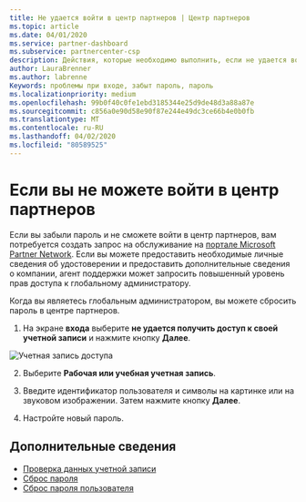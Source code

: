 ```yaml
---
title: Не удается войти в центр партнеров | Центр партнеров
ms.topic: article
ms.date: 04/01/2020
ms.service: partner-dashboard
ms.subservice: partnercenter-csp
description: Действия, которые необходимо выполнить, если не удается войти в центр партнеров.
author: LauraBrenner
ms.author: labrenne
Keywords: проблемы при входе, забыт пароль, пароль
ms.localizationpriority: medium
ms.openlocfilehash: 99b0f40c0fe1ebd3185344e25d9de48d3a88a87e
ms.sourcegitcommit: c856a0e90d58e90f87e244e49dc3ce66b4e0b0fb
ms.translationtype: MT
ms.contentlocale: ru-RU
ms.lasthandoff: 04/02/2020
ms.locfileid: "80589525"
---
```

# <a name="if-you-cant-sign-into-partner-center"></a>Если вы не можете войти в центр партнеров

Если вы забыли пароль и не сможете войти в центр партнеров, вам потребуется создать запрос на обслуживание на [портале Microsoft Partner Network](https://partner.microsoft.com/commercial#/). Если вы можете предоставить необходимые личные сведения об удостоверении и предоставить дополнительные сведения о компании, агент поддержки может запросить повышенный уровень прав доступа к глобальному администратору.

Когда вы являетесь глобальным администратором, вы можете сбросить пароль в центре партнеров.

1. На экране **входа** выберите **не удается получить доступ к своей учетной записи** и нажмите кнопку **Далее**.

![Учетная запись доступа](images/password/password/accessaccount1.png)

2. Выберите **Рабочая или учебная учетная запись**.

3. Введите идентификатор пользователя и символы на картинке или на звуковом изображении. Затем нажмите кнопку **Далее**.

4. Настройте новый пароль.

## <a name="see-more"></a>Дополнительные сведения

- [Проверка данных учетной записи](verification-responses.md)
- [Сброс пароля](reset-my-pasword.md)
- [Сброс пароля пользователя](reset-a-user-password.md)

